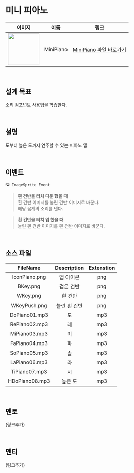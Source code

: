 # 미니 피아노

|                                                            이미지                                                             |   이름    |        링크        |
| :---------------------------------------------------------------------------------------------------------------------------: | :-------: | :----------------: |
| <img src="https://user-images.githubusercontent.com/79021544/220135937-292e22c7-5ff4-44a2-9480-1100f9c58bf1.png" width="100"> | MiniPiano | [MiniPiano 파일 바로가기](#) |
<br>

## 설계 목표

소리 컴포넌트 사용법을 학습한다.

<br>

## 설명

도부터 높은 도까지 연주할 수 있는 피아노 앱

<br>

## 이벤트

```
🖼 ImageSprite Event
```

> **흰 건반을 터치 다운 했을 때** \
> 흰 건반 이미지를 눌린 건반 이미지로 바꾼다. \
> 해당 음계의 소리를 낸다.

> **흰 건반을 터치 업 했을 때** \
> 눌린 흰 건반 이미지를 흰 건반 이미지로 바꾼다.

<br>

## 소스 파일

|    FileName    | Description  | Extenstion |
| :------------: | :----------: | :--------: |
| IconPiano.png  |  앱 아이콘   |    png     |
|    BKey.png    |  검은 건반   |    png     |
|    WKey.png    |   흰 건반    |    png     |
|  WKeyPush.png  | 눌린 흰 건반 |    png     |
| DoPiano01.mp3  |      도      |    mp3     |
| RePiano02.mp3  |      레      |    mp3     |
| MiPiano03.mp3  |      미      |    mp3     |
| FaPiano04.mp3  |      파      |    mp3     |
| SoPiano05.mp3  |      솔      |    mp3     |
| LaPiano06.mp3  |      라      |    mp3     |
| TiPiano07.mp3  |      시      |    mp3     |
| HDoPiano08.mp3 |   높은 도    |    mp3     |

<br>

## 멘토

(링크추가)

<br>

## 멘티

(링크추가)
